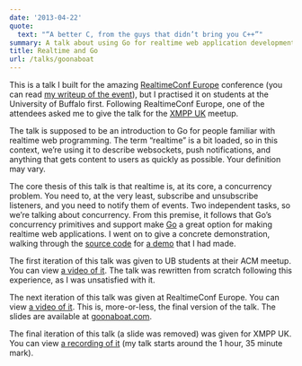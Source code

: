 ```yaml
---
date: '2013-04-22'
quote:
  text: "“A better C, from the guys that didn’t bring you C++”"
summary: A talk about using Go for realtime web application development. Created for RealtimeConf Europe, this talk was also given at the University of Buffalo and for the XMPP UK meetup group.
title: Realtime and Go
url: /talks/goonaboat
---
```



This is a talk I built for the amazing [RealtimeConf Europe](http://realtimeconf.eu) conference (you can read [my writeup of the event](/posts/realtimeconfeu)), but I practised it on students at the University of Buffalo first. Following RealtimeConf Europe, one of the attendees asked me to give the talk for the [XMPP UK](http://lanyrd.com/2013/xmpp-realtime-uk-meetup/) meetup.

The talk is supposed to be an introduction to Go for people familiar with realtime web programming. The term “realtime” is a bit loaded, so in this context, we’re using it to describe websockets, push notifications, and anything that gets content to users as quickly as possible. Your definition may vary.

The core thesis of this talk is that realtime is, at its core, a concurrency problem. You need to, at the very least, subscribe and unsubscribe listeners, and you need to notify them of events. Two independent tasks, so we’re talking about concurrency. From this premise, it follows that Go’s concurrency primitives and support make [Go](http://golang.org) a great option for making realtime web applications. I went on to give a concrete demonstration, walking through the [source code](https://github.com/paddycarver/goonaboat) for [a demo](http://growup.goonaboat.com) that I had made.

The first iteration of this talk was given to UB students at their ACM meetup. You can view [a video of it](http://youtu.be/wC5W8x1h6mM). The talk was rewritten from scratch following this experience, as I was unsatisfied with it.

The next iteration of this talk was given at RealtimeConf Europe. You can view [a video of it](http://youtu.be/1fWY2BUDYn0). This is, more-or-less, the final version of the talk. The slides are available at [goonaboat.com](http://goonaboat.com).

The final iteration of this talk (a slide was removed) was given for XMPP UK. You can view [a recording of it](http://www.youtube.com/watch?feature=player_detailpage&v=RroA2NzzX64#t=5808s) (my talk starts around the 1 hour, 35 minute mark).
